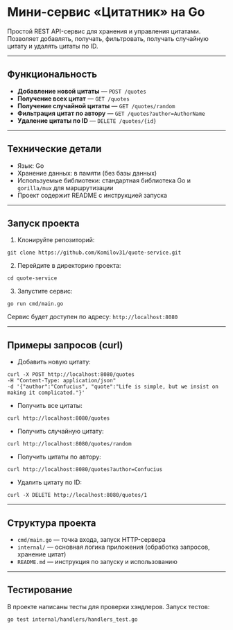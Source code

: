 # Мини-сервис «Цитатник» на Go

Простой REST API-сервис для хранения и управления цитатами. Позволяет добавлять, получать, фильтровать, получать случайную цитату и удалять цитаты по ID.

---

## Функциональность

- **Добавление новой цитаты** — `POST /quotes`  
- **Получение всех цитат** — `GET /quotes`  
- **Получение случайной цитаты** — `GET /quotes/random`  
- **Фильтрация цитат по автору** — `GET /quotes?author=AuthorName`  
- **Удаление цитаты по ID** — `DELETE /quotes/{id}`  

---

## Технические детали

- Язык: Go  
- Хранение данных: в памяти (без базы данных)  
- Используемые библиотеки: стандартная библиотека Go и `gorilla/mux` для маршрутизации  
- Проект содержит README с инструкцией запуска  

---

## Запуск проекта

1. Клонируйте репозиторий:

```
git clone https://github.com/Komilov31/quote-service.git
```


2. Перейдите в директорию проекта:

```
cd quote-service
```


3. Запустите сервис:
```
go run cmd/main.go
```

Сервис будет доступен по адресу: `http://localhost:8080`

---

## Примеры запросов (curl)

- Добавить новую цитату:
```
curl -X POST http://localhost:8080/quotes
-H "Content-Type: application/json"
-d '{"author":"Confucius", "quote":"Life is simple, but we insist on making it complicated."}'
```

- Получить все цитаты:
```
curl http://localhost:8080/quotes
```

- Получить случайную цитату:
```
curl http://localhost:8080/quotes/random
```

- Получить цитаты по автору:
```
curl http://localhost:8080/quotes?author=Confucius
```

- Удалить цитату по ID:
```
curl -X DELETE http://localhost:8080/quotes/1
```

---

## Структура проекта

- `cmd/main.go` — точка входа, запуск HTTP-сервера  
- `internal/` — основная логика приложения (обработка запросов, хранение цитат)   
- `README.md` — инструкция по запуску и использованию  

---

## Тестирование

В проекте написаны тесты для проверки хэндлеров. Запуск тестов:
```
go test internal/handlers/handlers_test.go
```
